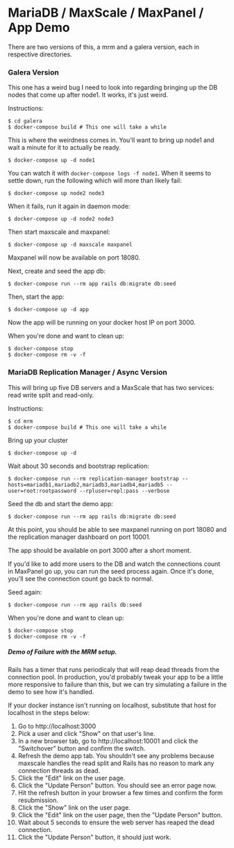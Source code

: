 # MariaDB / MaxScale / MaxPanel / App Demo

There are two versions of this, a mrm and a galera version, each in respective
directories.

### Galera Version

This one has a weird bug I need to look into regarding bringing up the DB
nodes that come up after node1. It works, it's just weird.

Instructions:

```
$ cd galera
$ docker-compose build # This one will take a while
```

This is where the weirdness comes in. You'll want to bring up node1 and wait a
minute for it to actually be ready.

```
$ docker-compose up -d node1
```

You can watch it with ```docker-compose logs -f node1```. When it seems to
settle down, run the following which will more than likely fail:

```
$ docker-compose up node2 node3
```

When it fails, run it again in daemon mode:

```
$ docker-compose up -d node2 node3
```

Then start maxscale and maxpanel:

```
$ docker-compose up -d maxscale maxpanel
```
Maxpanel will now be available on port 18080.

Next, create and seed the app db:

```
$ docker-compose run --rm app rails db:migrate db:seed
```

Then, start the app:

```
$ docker-compose up -d app
```

Now the app will be running on your docker host IP on port 3000.

When you're done and want to clean up:

```
$ docker-compose stop
$ docker-compose rm -v -f
```

### MariaDB Replication Manager / Async Version

This will bring up five DB servers and a MaxScale that has two services: read write split and read-only.

Instructions:

```
$ cd mrm
$ docker-compose build # This one will take a while
```

Bring up your cluster

```
$ docker-compose up -d
```

Wait about 30 seconds and bootstrap replication:

```
$ docker-compose run --rm replication-manager bootstrap --hosts=mariadb1,mariadb2,mariadb3,mariadb4,mariadb5 --user=root:rootpassword --rpluser=repl:pass --verbose
```

Seed the db and start the demo app:

```
$ docker-compose run --rm app rails db:migrate db:seed
```

At this point, you should be able to see maxpanel running on port 18080 and the replication manager dashboard on port 10001.

The app should be available on port 3000 after a short moment.

If you'd like to add more users to the DB and watch the connections count in MaxPanel go up, you can run the seed process
again. Once it's done, you'll see the connection count go back to normal.

Seed again:
```
$ docker-compose run --rm app rails db:seed
```

When you're done and want to clean up:

```
$ docker-compose stop
$ docker-compose rm -v -f
```

##### Demo of Failure with the MRM setup.

Rails has a timer that runs periodicaly that will reap dead threads from the
connection pool. In production, you'd probably tweak your app to be a little more
responsive to failure than this, but we can try simulating a failure in the demo
to see how it's handled.

If your docker instance isn't running on localhost, substitute that host for localhost in the steps below:

1. Go to http://localhost:3000
2. Pick a user and click "Show" on that user's line.
3. In a new browser tab, go to http://localhost:10001 and click the "Switchover" button and confirm the switch.
4. Refresh the demo app tab. You shouldn't see any problems because maxscale handles the read split and Rails has no reason to mark any connection threads as dead.
5. Click the "Edit" link on the user page.
6. Click the "Update Person" button. You should see an error page now.
7. Hit the refresh button in your browser a few times and confirm the form resubmission.
7. Click the "Show" link on the user page.
8. Click the "Edit" link on the user page, then the "Update Person" button.
9. Wait about 5 seconds to ensure the web server has reaped the dead connection.
10. Click the "Update Person" button, it should just work.
